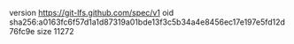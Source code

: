 version https://git-lfs.github.com/spec/v1
oid sha256:a0163fc6f57d1a1d87319a01bde13f3c5b34a4e8456ec17e197e5fd12d76fc9e
size 11272
